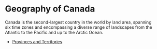 # Geography of Canada

Canada is the second-largest country in the world by land area, spanning six time zones and encompassing a diverse range of landscapes from the Atlantic to the Pacific and up to the Arctic Ocean.

- [Provinces and Territories](provinces-territories.md)
